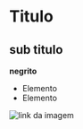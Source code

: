 # Titulo
##     sub titulo

**negrito**

- Elemento
- Elemento

![link da imagem](https://www.google.com/url?sa=i&url=https%3A%2F%2Fpt.m.wikipedia.org%2Fwiki%2FFicheiro%3AGit-logo.svg&psig=AOvVaw1HkvgSnClOj0CEXxv-LtB4&ust=1726511711702000&source=images&cd=vfe&opi=89978449&ved=0CBQQjRxqFwoTCKj47v3LxYgDFQAAAAAdAAAAABAJ)